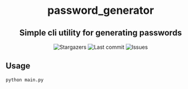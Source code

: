 <h1 align="center">password_generator</h1>
<h2 align="center">Simple cli utility for generating passwords</h2>

<div align="center">
  <img alt="Stargazers" src="https://img.shields.io/github/stars/budchirp/password_generator?style=for-the-badge&colorA=0b1221&colorB=ff8e8e" />
  <img alt="Last commit" src="https://img.shields.io/github/last-commit/budchirp/password_generator?style=for-the-badge&colorA=0b1221&colorB=BDB0E4" />
  <img alt="Issues" src="https://img.shields.io/github/issues/budchirp/password_generator?style=for-the-badge&colorA=0b1221&colorB=FBC19D" />
</div>

## Usage

```sh
python main.py
```
